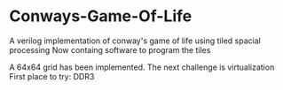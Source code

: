 # Conways-Game-Of-Life
A verilog implementation of conway's game of life using tiled spacial processing
Now containg software to program the tiles


A 64x64 grid has been implemented.
The next challenge is virtualization
First place to try: DDR3
